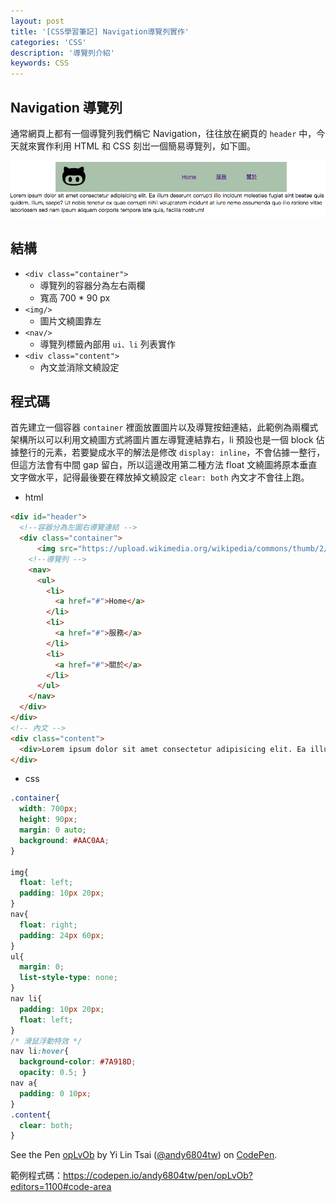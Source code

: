 ```yaml
---
layout: post
title: '[CSS學習筆記] Navigation導覽列實作'
categories: 'CSS'
description: '導覽列介紹'
keywords: CSS
---
```


## Navigation 導覽列
通常網頁上都有一個導覽列我們稱它 Navigation，往往放在網頁的 `header` 中，今天就來實作利用 HTML 和 CSS 刻岀一個簡易導覽列，如下圖。

<img src="/images/posts/web/img1061221-1.png">

## 結構

- `<div class="container">` 
  - 導覽列的容器分為左右兩欄
  - 寬高 700 * 90 px
- `<img/>` 
  - 圖片文繞圖靠左
- `<nav/>`
  - 導覽列標籤內部用 `ui、li` 列表實作
- `<div class="content">`
  - 內文並消除文繞設定

## 程式碼

首先建立一個容器 `container` 裡面放置圖片以及導覽按鈕連結，此範例為兩欄式架構所以可以利用文繞圖方式將圖片置左導覽連結靠右，li 預設也是一個 block 佔據整行的元素，若要變成水平的解法是修改 `display: inline`，不會佔據一整行，但這方法會有中間 gap 留白，所以這邊改用第二種方法 float 文繞圖將原本垂直文字做水平，記得最後要在釋放掉文繞設定 `clear: both` 內文才不會往上跑。

- html

```html
<div id="header">
  <!--容器分為左圖右導覽連結 -->
  <div class="container">
      <img src="https://upload.wikimedia.org/wikipedia/commons/thumb/2/22/Octicons-octoface.svg/2000px-Octicons-octoface.svg.png" width="70" alt="dd"/>
    <!--導覽列 -->
    <nav>
      <ul>
        <li>
          <a href="#">Home</a>
        </li>
        <li>
          <a href="#">服務</a>
        </li>
        <li>
          <a href="#">關於</a>
        </li>
      </ul>
    </nav>
  </div>
</div>
<!-- 內文 -->
<div class="content">
  <div>Lorem ipsum dolor sit amet consectetur adipisicing elit. Ea illum deserunt corrupti illo incidunt molestias fugiat sint beatae quis quidem. Illum, saepe? Ut nobis tenetur ex quae corrupti nihil voluptatem incidunt at iure nemo assumenda quo illo ratione vitae laboriosam sed nam ipsum aliquam corporis tempora iste quis, facilis nostrum!</div>
</div>
```

- css

```css
.container{
  width: 700px;
  height: 90px;
  margin: 0 auto;
  background: #AAC0AA;
}

img{
  float: left;
  padding: 10px 20px;
}
nav{
  float: right;
  padding: 24px 60px;
}
ul{
  margin: 0;
  list-style-type: none;
}
nav li{
  padding: 10px 20px;
  float: left;
}
/* 滑鼠浮動特效 */
nav li:hover{ 
  background-color: #7A918D;
  opacity: 0.5; }   
nav a{
  padding: 0 10px;
}
.content{
  clear: both;
}
```


<p data-height="265" data-theme-id="0" data-slug-hash="opLvOb" data-default-tab="html,result" data-user="andy6804tw" data-embed-version="2" data-pen-title="opLvOb" class="codepen">See the Pen <a href="https://codepen.io/andy6804tw/pen/opLvOb/">opLvOb</a> by Yi Lin Tsai  (<a href="https://codepen.io/andy6804tw">@andy6804tw</a>) on <a href="https://codepen.io">CodePen</a>.</p>
<script async src="https://production-assets.codepen.io/assets/embed/ei.js"></script>


範例程式碼：https://codepen.io/andy6804tw/pen/opLvOb?editors=1100#code-area
